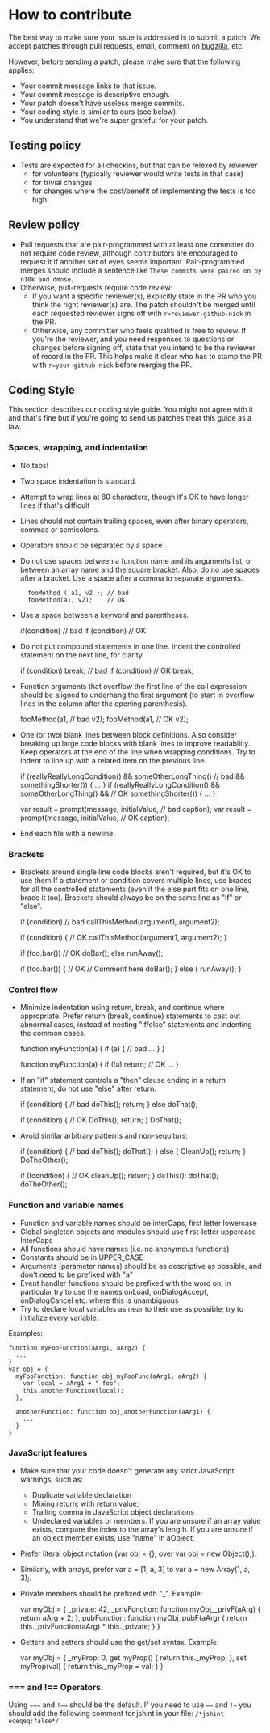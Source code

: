 How to contribute
=================

The best way to make sure your issue is addressed is to submit a
patch. We accept patches through pull requests, email, comment on
[bugzilla](https://bugzilla.mozilla.org/buglist.cgi?product=Talkilla&component=General&resolution=---),
etc.

However, before sending a patch, please make sure that the following
applies:

* Your commit message links to that issue.
* Your commit message is descriptive enough.
* Your patch doesn't have useless merge commits.
* Your coding style is similar to ours (see below).
* You understand that we're super grateful for your patch.

Testing policy
--------------

- Tests are expected for all checkins, but that can be relexed by reviewer
  - for volunteers (typically reviewer would write tests in that case)
  - for trivial changes
  - for changes where the cost/benefit of implementing the tests is too high

Review policy
-------------
* Pull requests that are pair-programmed with at least one committer do not 
  require code review, although contributors are encouraged to request it 
  if another set of eyes seems important.  Pair-programmed merges should
  include a sentence like `These commits were paired on by n10k and dmose`.
* Otherwise, pull-requests require code review:
  * If you want a specific reviewer(s), explicitly state in the PR who you
    think the right reviewer(s) are. The patch shouldn't be merged until
    each requested reviewer signs off with `r=reviewer-github-nick` in the PR.
  * Otherwise, any committer who feels qualified is free to review. If you're
    the reviewer, and you need responses to questions or changes before signing off,
    state that you intend to be the reviewer of record in the PR. This helps make it clear
    who has to stamp the PR with `r=your-github-nick` before merging the PR.

Coding Style
------------

This section describes our coding style guide. You might not agree
with it and that's fine but if you're going to send us patches treat
this guide as a law.

### Spaces, wrapping, and indentation

- No tabs!
- Two space indentation is standard.
- Attempt to wrap lines at 80 characters, though it's OK to have
  longer lines if that's difficult
- Lines should not contain trailing spaces, even after binary
  operators, commas or semicolons.
- Operators should be separated by a space
- Do not use spaces between a function name and its arguments list, or
  between an array name and the square bracket. Also, do no use spaces
  after a bracket. Use a space after a comma to separate arguments.

        fooMethod ( a1, v2 ); // bad
        fooMethod(a1, v2);    // OK

- Use a space between a keyword and parentheses.

    if(condition)             // bad
    if (condition)            // OK

- Do not put compound statements in one line. Indent the controlled
  statement on the next line, for clarity.

    if (condition) break;     // bad
    if (condition)            // OK
      break;

- Function arguments that overflow the first line of the call
  expression should be aligned to underhang the first argument (to
  start in overflow lines in the column after the opening
  parenthesis).

    fooMethod(a1,         // bad
        v2);
    fooMethod(a1,         // OK
              v2);

- One (or two) blank lines between block definitions. Also consider
  breaking up large code blocks with blank lines to improve
  readability.  Keep operators at the end of the line when wrapping
  conditions. Try to indent to line up with a related item on the
  previous line.

    if (reallyReallyLongCondition() && someOtherLongThing()     // bad
      && somethingShorter()) {
      ...
    }
    if (reallyReallyLongCondition() && someOtherLongThing() &&  // OK
        somethingShorter()) {
      ...
    }


    var result = prompt(message, initialValue,   // bad
      caption);
    var result = prompt(message, initialValue,   // OK
                        caption);

- End each file with a newline.

### Brackets

- Brackets around single line code blocks aren't required, but it's OK
  to use them If a statement or condition covers multiple lines, use
  braces for all the controlled statements (even if the else part fits
  on one line, brace it too). Brackets should always be on the same
  line as "if" or "else".

    if (condition)            // bad
      callThisMethod(argument1,
                     argument2);

    if (condition) {          // OK
      callThisMethod(argument1,
                     argument2);
    }

    if (foo.bar())         // OK
      doBar();
    else
      runAway();

    if (foo.bar()) {       // OK
      // Comment here
      doBar();
    } else {
      runAway();
    }

### Control flow

- Minimize indentation using return, break, and continue where
  appropriate. Prefer return (break, continue) statements to cast out
  abnormal cases, instead of nesting "if/else" statements and
  indenting the common cases.

    function myFunction(a) {
      if (a) {              // bad
        ...
      }
    }

    function myFunction(a) {
      if (!a)
        return;             // OK
      ...
    }

- If an "if" statement controls a "then" clause ending in a return
  statement, do not use "else" after return.

    if (condition) {          // bad
      doThis();
      return;
    } else
      doThat();

    if (condition) {          // OK
      DoThis();
      return;
    }
    DoThat();

- Avoid similar arbitrary patterns and non-sequiturs:

    if (condition) {          // bad
      doThis();
      doThat();
    } else {
      CleanUp();
      return;
    }
    DoTheOther();

    if (!condition) {         // OK
      cleanUp();
      return;
    }
    doThis();
    doThat();
    doTheOther();

### Function and variable names

- Function and variable names should be interCaps, first letter lowercase
- Global singleton objects and modules should use first-letter uppercase InterCaps
- All functions should have names (i.e. no anonymous functions)
- Constants should be in UPPER_CASE
- Arguments (parameter names) should be as descriptive as possible,
  and don't need to be prefixed with "a"
- Event handler functions should be prefixed with the word on, in
  particular try to use the names onLoad, onDialogAccept,
  onDialogCancel etc. where this is unambiguous
- Try to declare local variables as near to their use as possible; try
  to initialize every variable.

Examples:

    function myFooFunction(aArg1, aArg2) {
      ...
    }
    var obj = {
      myFooFunction: function obj_myFooFunc(aArg1, aArg2) {
        var local = aArg1 + " foo";
        this.anotherFunction(local);
      },

      anotherFunction: function obj_anotherFunction(aArg1) {
        ...
      }
    }

### JavaScript features

- Make sure that your code doesn't generate any strict JavaScript
  warnings, such as:
    - Duplicate variable declaration
    - Mixing return; with return value;
    - Trailing comma in JavaScript object declarations
    - Undeclared variables or members. If you are unsure if an array
      value exists, compare the index to the array's length. If you
      are unsure if an object member exists, use "name" in aObject.
- Prefer literal object notation (var obj = {}; over var obj = new
  Object();).
- Similarly, with arrays, prefer var a = [1, a, 3] to var a = new
  Array(1, a, 3);.
- Private members should be prefixed with "_". Example:

    var myObj = {
      _private: 42,
      _privFunction: function myObj__privF(aArg) {
        return aArg + 2;
      },
      pubFunction: function myObj_pubF(aArg) {
        return this._privFunction(aArg) * this._private;
      }
    }

- Getters and setters should use the get/set syntax. Example:

    var myObj = {
      _myProp: 0,
      get myProp() {
        return this._myProp;
      },
      set myProp(val) {
        return this._myProp = val;
      }
    }

### === and !== Operators.

Using `===` and `!==` should be the default. If you need to use `==`
and `!=` you should add the following comment for jshint in your file:
`/*jshint eqeqeq:false*/`

